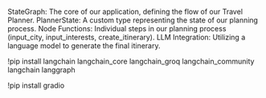 StateGraph: The core of our application, defining the flow of our Travel Planner.
PlannerState: A custom type representing the state of our planning process.
Node Functions: Individual steps in our planning process (input_city, input_interests, create_itinerary).
LLM Integration: Utilizing a language model to generate the final itinerary.


!pip install langchain langchain_core langchain_groq langchain_community langchain langgraph


!pip install gradio
